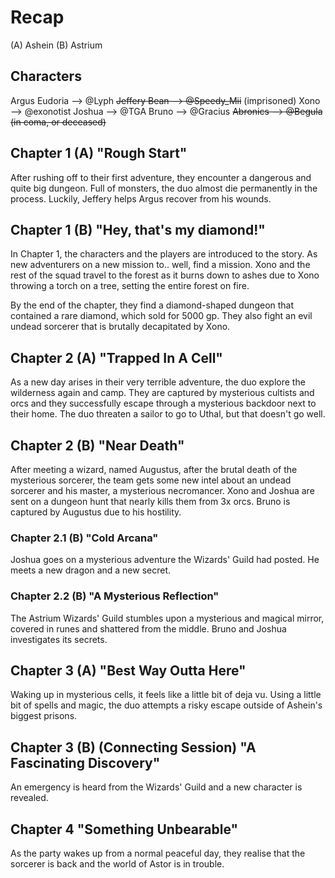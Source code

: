 # Recap
(A) Ashein
(B) Astrium

## Characters
Argus Eudoria --> @Lyph
~~Jeffery Bean --> @Speedy_Mii~~ (imprisoned)
Xono --> @exonotist
Joshua --> @TGA
Bruno --> @Gracius
~~Abronics --> @Begula (in coma, or deceased)~~

## Chapter 1 (A) "Rough Start"
After rushing off to their first adventure, they encounter a dangerous and quite big dungeon. Full of monsters, the duo almost die permanently in the process. Luckily, Jeffery helps Argus recover from his wounds.

## Chapter 1 (B) "Hey, that's my diamond!"
In Chapter 1, the characters and the players are introduced to the story. As new adventurers on a new mission to.. well, find a mission. Xono and the rest of the squad travel to the forest as it burns down to ashes due to Xono throwing a torch on a tree, setting the entire forest on fire. 

By the end of the chapter, they find a diamond-shaped dungeon that contained a rare diamond, which sold for 5000 gp. They also fight an evil undead sorcerer that is brutally decapitated by Xono.


## Chapter 2 (A)  "Trapped In A Cell"
As a new day arises in their very terrible adventure, the duo explore the wilderness again and camp. They are captured by mysterious cultists and orcs and they successfully escape through a mysterious backdoor next to their home. The duo threaten a sailor to go to Uthal, but that doesn't go well.

## Chapter 2 (B) "Near Death"
After meeting a wizard, named Augustus, after the brutal death of the mysterious sorcerer, the team gets some new intel about an undead sorcerer and his master, a mysterious necromancer. Xono and Joshua are sent on a dungeon hunt that nearly kills them from 3x orcs. Bruno is captured by Augustus due to his hostility.

### Chapter 2.1  (B) "Cold Arcana"
Joshua goes on a mysterious adventure the Wizards' Guild had posted. He meets a new dragon and a new secret.

### Chapter 2.2 (B) "A Mysterious Reflection" 
The Astrium Wizards' Guild stumbles upon a mysterious and magical mirror, covered in runes and shattered from the middle. Bruno and Joshua investigates its secrets.


## Chapter 3 (A) "Best Way Outta Here"
Waking up in mysterious cells, it feels like a little bit of deja vu. Using a little bit of spells and magic, the duo attempts a risky escape outside of Ashein's biggest prisons.

## Chapter 3 (B) (Connecting Session) "A Fascinating Discovery"
An emergency is heard from the Wizards' Guild and a new character is revealed.


## Chapter 4 "Something Unbearable"
As the party wakes up from a normal peaceful day, they realise that the sorcerer is back and the world of Astor is in trouble. 